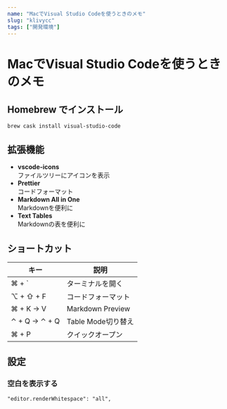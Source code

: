 ```yaml
---
name: "MacでVisual Studio Codeを使うときのメモ"
slug: "klivycc"
tags: ["開発環境"]
---
```


# MacでVisual Studio Codeを使うときのメモ

## Homebrew でインストール

```
brew cask install visual-studio-code
```

## 拡張機能

- **vscode-icons**  
  ファイルツリーにアイコンを表示
- **Prettier**  
  コードフォーマット
- **Markdown All in One**  
  Markdownを便利に
- **Text Tables**  
  Markdownの表を便利に

## ショートカット

| キー                        | 説明               |
| ------------------------- | ---------------- |
| ⌘ + `               | ターミナルを開く         |
| ⌥ + ⇧ + F        | コードフォーマット        |
| ⌘ + K → V                 | Markdown Preview |
| ⌃ + Q → ⌃ + Q | Table Mode切り替え   |
| ⌘ + P                     | クイックオープン         |

## 設定

### 空白を表示する

```
"editor.renderWhitespace": "all",
```
